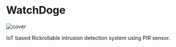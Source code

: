 # WatchDoge

![cover](https://user-images.githubusercontent.com/55230837/224076690-475ae0b3-3424-4229-a0d7-5e5be3477d0d.png)

IoT based Rickrollable intrusion detection system using PIR sensor.
